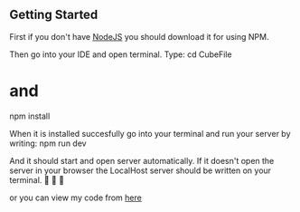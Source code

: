 ## Getting Started

First if you don't have [NodeJS](https://nodejs.org/en/) you should download it for using NPM. 

Then go into your IDE and open terminal. Type:
cd CubeFile
# and
npm install

When it is installed succesfully go into your terminal and run your server by writing:
npm run dev

And it should start and open server automatically.
If it doesn't open the server in your browser the LocalHost server should be written on your terminal. 
🚀 🚀 🚀

or you can view my code from [here](https://webgl-text-deployment.vercel.app)
